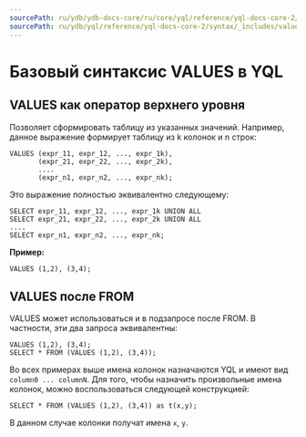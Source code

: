 ```yaml
---
sourcePath: ru/ydb/ydb-docs-core/ru/core/yql/reference/yql-docs-core-2/syntax/_includes/values.md
sourcePath: ru/ydb/yql/reference/yql-docs-core-2/syntax/_includes/values.md
---
```

# Базовый синтаксис VALUES в YQL

## VALUES как оператор верхнего уровня

Позволяет сформировать таблицу из указанных значений. Например, данное выражение формирует таблицу из k колонок и n строк: 
``` yql
VALUES (expr_11, expr_12, ..., expr_1k),
       (expr_21, expr_22, ..., expr_2k),
       ....
       (expr_n1, expr_n2, ..., expr_nk); 

```

Это выражение полностью эквивалентно следующему:

``` yql
SELECT expr_11, expr_12, ..., expr_1k UNION ALL
SELECT expr_21, expr_22, ..., expr_2k UNION ALL
....
SELECT expr_n1, expr_n2, ..., expr_nk; 

```

**Пример:**

``` yql
VALUES (1,2), (3,4);
```


## VALUES после FROM

VALUES может использоваться и в подзапросе после FROM. В частности, эти два запроса эквивалентны:
``` yql
VALUES (1,2), (3,4);
SELECT * FROM (VALUES (1,2), (3,4));
```

Во всех примерах выше имена колонок назначаются YQL и имеют вид `column0 ... columnN`. Для того, чтобы назначить произвольные имена колонок, можно воспользоваться следующей конструкцией:
``` yql
SELECT * FROM (VALUES (1,2), (3,4)) as t(x,y);
```
В данном случае колонки получат имена `x`, `y`.
